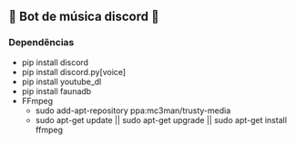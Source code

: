 <h2> 🎼 Bot de música discord 🦾 </h2>

<h3> Dependências </h3>

<ul>
	<li>pip install discord</li>
	<li>pip install discord.py[voice]</li>
	<li>pip install youtube_dl</li>
	<li>pip install faunadb</li>
	<li>FFmpeg <ul><li>sudo add-apt-repository ppa:mc3man/trusty-media</li>
<li>sudo apt-get update || sudo apt-get upgrade || sudo apt-get install ffmpeg</li>
</ul></ul></li>
